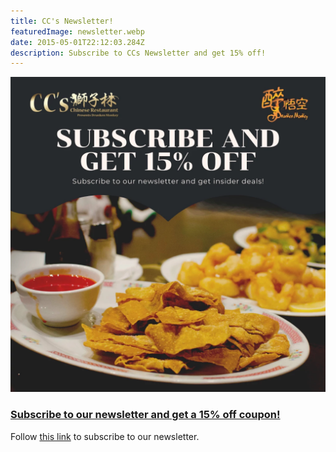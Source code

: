 ```yaml
---
title: CC's Newsletter!
featuredImage: newsletter.webp
date: 2015-05-01T22:12:03.284Z
description: Subscribe to CCs Newsletter and get 15% off!
---
```


[![bowen](newsletter.webp)](/newsletter)

### [Subscribe to our newsletter and get a 15% off coupon!](/newsletter)

Follow [this link](/newsletter) to subscribe to our newsletter.